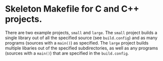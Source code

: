 # Skeleton Makefile for C and C++ projects.

There are two example projects, `small` and `large`. The `small` project
builds a single library out of all the specified source (see `build.config`)
and as many programs (sources with a `main()`) as specified. The `large`
project builds multiple libaries out of the specified subdirectories, as well
as any programs (sources with a `main()`) that are specified in the
`build.config`.

